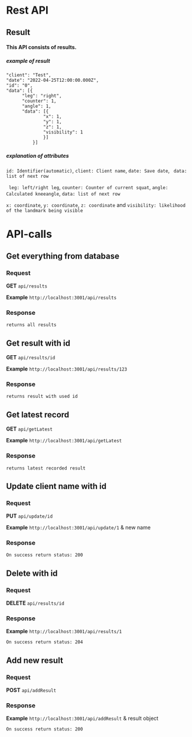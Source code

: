 # Rest API

## Result

#### This API consists of results.

##### example of result
```
"client": "Test",                      
"date": "2022-04-25T12:00:00.000Z",
"id": "0",
"data": [{
      "leg": "right",
      "counter": 1,
      "angle": 1,
      "data": [{
              "x": 1,
              "y": 1,
              "z": 1,
              "visibility": 1
              }]
          }]
```

##### explanation of attributes

` id: Identifier(automatic) `, ` client: Client name `, ` date: Save date `, ` data: list of next row`

` leg: left/right leg`, ` counter: Counter of current squat `, ` angle: Calculated kneeangle `, ` data: list of next row `

` x: coordinate `, ` y: coordinate `, ` z: coordinate ` and `visibility: likelihood of the landmark being visible`

# API-calls

## Get everything from database

### Request

**GET** ` api/results `  

**Example** ` http://localhost:3001/api/results `

### Response

`returns all results`

## Get result with id

**GET** ` api/results/id `  

**Example** ` http://localhost:3001/api/results/123 `

### Response

`returns result with used id`

## Get latest record

**GET** ` api/getLatest `  

**Example** ` http://localhost:3001/api/getLatest `

### Response

`` returns latest recorded result ``

## Update client name with id

### Request

**PUT** ` api/update/id `  

**Example** ` http://localhost:3001/api/update/1 ` & new name

### Response

`` On success return status: 200 ``

## Delete with id

### Request

**DELETE** ` api/results/id `  

### Response

**Example** ` http://localhost:3001/api/results/1 `

`` On success return status: 204 ``

## Add new result

### Request

**POST** ` api/addResult `   

### Response

**Example** ` http://localhost:3001/api/addResult ` & result object

`` On success return status: 200 ``
